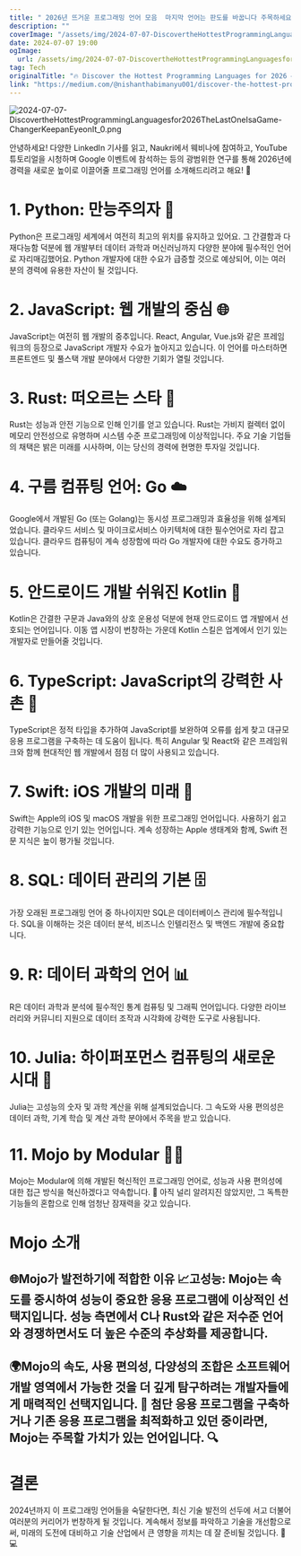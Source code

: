 ```yaml
---
title: " 2026년 뜨거운 프로그래밍 언어 모음  마지막 언어는 판도를 바꿉니다 주목하세요 "
description: ""
coverImage: "/assets/img/2024-07-07-DiscovertheHottestProgrammingLanguagesfor2026TheLastOneIsaGame-ChangerKeepanEyeonIt_0.png"
date: 2024-07-07 19:00
ogImage:
  url: /assets/img/2024-07-07-DiscovertheHottestProgrammingLanguagesfor2026TheLastOneIsaGame-ChangerKeepanEyeonIt_0.png
tag: Tech
originalTitle: "🔥 Discover the Hottest Programming Languages for 2026 – The Last One Is a Game-Changer. Keep an Eye on It! 👀"
link: "https://medium.com/@nishanthabimanyu001/discover-the-hottest-programming-languages-for-2026-the-last-one-is-a-game-changer-f355555f6544"
---
```


![2024-07-07-DiscovertheHottestProgrammingLanguagesfor2026TheLastOneIsaGame-ChangerKeepanEyeonIt_0.png](/assets/img/2024-07-07-DiscovertheHottestProgrammingLanguagesfor2026TheLastOneIsaGame-ChangerKeepanEyeonIt_0.png)

안녕하세요! 다양한 LinkedIn 기사를 읽고, Naukri에서 웨비나에 참여하고, YouTube 튜토리얼을 시청하며 Google 이벤트에 참석하는 등의 광범위한 연구를 통해 2026년에 경력을 새로운 높이로 이끌어줄 프로그래밍 언어를 소개해드리려고 해요! 🌟

# 1. Python: 만능주의자 🐍

Python은 프로그래밍 세계에서 여전히 최고의 위치를 유지하고 있어요. 그 간결함과 다재다능함 덕분에 웹 개발부터 데이터 과학과 머신러닝까지 다양한 분야에 필수적인 언어로 자리매김했어요. Python 개발자에 대한 수요가 급증할 것으로 예상되어, 이는 여러분의 경력에 유용한 자산이 될 것입니다.

<div class="content-ad"></div>

# 2. JavaScript: 웹 개발의 중심 🌐

JavaScript는 여전히 웹 개발의 중추입니다. React, Angular, Vue.js와 같은 프레임워크의 등장으로 JavaScript 개발자 수요가 높아지고 있습니다. 이 언어를 마스터하면 프론트엔드 및 풀스택 개발 분야에서 다양한 기회가 열릴 것입니다.

# 3. Rust: 떠오르는 스타 🚀

Rust는 성능과 안전 기능으로 인해 인기를 얻고 있습니다. Rust는 가비지 컬렉터 없이 메모리 안전성으로 유명하며 시스템 수준 프로그래밍에 이상적입니다. 주요 기술 기업들의 채택은 밝은 미래를 시사하며, 이는 당신의 경력에 현명한 투자일 것입니다.

<div class="content-ad"></div>

# 4. 구름 컴퓨팅 언어: Go ☁️

Google에서 개발된 Go (또는 Golang)는 동시성 프로그래밍과 효율성을 위해 설계되었습니다. 클라우드 서비스 및 마이크로서비스 아키텍처에 대한 필수언어로 자리 잡고 있습니다. 클라우드 컴퓨팅이 계속 성장함에 따라 Go 개발자에 대한 수요도 증가하고 있습니다.

# 5. 안드로이드 개발 쉬워진 Kotlin 📱

Kotlin은 간결한 구문과 Java와의 상호 운용성 덕분에 현재 안드로이드 앱 개발에서 선호되는 언어입니다. 이동 앱 시장이 번창하는 가운데 Kotlin 스킬은 업계에서 인기 있는 개발자로 만들어줄 것입니다.

<div class="content-ad"></div>

# 6. TypeScript: JavaScript의 강력한 사촌 🔧

TypeScript은 정적 타입을 추가하여 JavaScript를 보완하여 오류를 쉽게 찾고 대규모 응용 프로그램을 구축하는 데 도움이 됩니다. 특히 Angular 및 React와 같은 프레임워크와 함께 현대적인 웹 개발에서 점점 더 많이 사용되고 있습니다.

# 7. Swift: iOS 개발의 미래 🍎

Swift는 Apple의 iOS 및 macOS 개발을 위한 프로그래밍 언어입니다. 사용하기 쉽고 강력한 기능으로 인기 있는 언어입니다. 계속 성장하는 Apple 생태계와 함께, Swift 전문 지식은 높이 평가될 것입니다.

<div class="content-ad"></div>

# 8. SQL: 데이터 관리의 기본 🗄️

가장 오래된 프로그래밍 언어 중 하나이지만 SQL은 데이터베이스 관리에 필수적입니다. SQL을 이해하는 것은 데이터 분석, 비즈니스 인텔리전스 및 백엔드 개발에 중요합니다.

# 9. R: 데이터 과학의 언어 📊

R은 데이터 과학과 분석에 필수적인 통계 컴퓨팅 및 그래픽 언어입니다. 다양한 라이브러리와 커뮤니티 지원으로 데이터 조작과 시각화에 강력한 도구로 사용됩니다.

<div class="content-ad"></div>

# 10. Julia: 하이퍼포먼스 컴퓨팅의 새로운 시대 🧠

Julia는 고성능의 숫자 및 과학 계산을 위해 설계되었습니다. 그 속도와 사용 편의성은 데이터 과학, 기계 학습 및 계산 과학 분야에서 주목을 받고 있습니다.

# 11. Mojo by Modular 🧠✨

Mojo는 Modular에 의해 개발된 혁신적인 프로그래밍 언어로, 성능과 사용 편의성에 대한 접근 방식을 혁신하겠다고 약속합니다. 🌟 아직 널리 알려지진 않았지만, 그 독특한 기능들의 혼합으로 인해 엄청난 잠재력을 갖고 있습니다.

<div class="content-ad"></div>

# Mojo 소개

## 🌐Mojo가 발전하기에 적합한 이유 📈고성능: Mojo는 속도를 중시하여 성능이 중요한 응용 프로그램에 이상적인 선택지입니다. 성능 측면에서 C나 Rust와 같은 저수준 언어와 경쟁하면서도 더 높은 수준의 추상화를 제공합니다.

## 🌍Mojo의 속도, 사용 편의성, 다양성의 조합은 소프트웨어 개발 영역에서 가능한 것을 더 깊게 탐구하려는 개발자들에게 매력적인 선택지입니다. 🌠 첨단 응용 프로그램을 구축하거나 기존 응용 프로그램을 최적화하고 있던 중이라면, Mojo는 주목할 가치가 있는 언어입니다. 🔍

# 결론

<div class="content-ad"></div>

2024년까지 이 프로그래밍 언어들을 숙달한다면, 최신 기술 발전의 선두에 서고 더불어 여러분의 커리어가 번창하게 될 것입니다. 계속해서 정보를 파악하고 기술을 개선함으로써, 미래의 도전에 대비하고 기술 산업에서 큰 영향을 끼치는 데 잘 준비될 것입니다. 🌟💻
